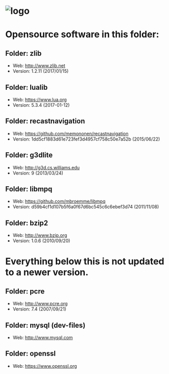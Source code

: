 # ![logo](http://ascemu.org/style/img/logo.png)

# Opensource software in this folder:

## Folder: zlib
- Web: http://www.zlib.net
- Version: 1.2.11 (2017/01/15)

## Folder: lualib
- Web: https://www.lua.org
- Version: 5.3.4 (2017-01-12)

## Folder: recastnavigation
- Web: https://github.com/memononen/recastnavigation
- Version: 1dd5cf1883d61e723fef3d4957cf758c50e7a52b (2015/06/22)   

## Folder: g3dlite
- Web: http://g3d.cs.williams.edu
- Version: 9 (2013/03/24)

## Folder: libmpq
- Web: https://github.com/mbroemme/libmpq
- Version: d59b4cf1d107b5f6a0f67d6bc545c6c6ebef3d74 (2011/11/08)

## Folder: bzip2
- Web: http://www.bzip.org
- Version: 1.0.6 (2010/09/20)

# Everything below this is not updated to a newer version.

## Folder: pcre
- Web: http://www.pcre.org
- Version: 7.4 (2007/09/21)

## Folder: mysql (dev-files)
- Web: http://www.mysql.com

## Folder: openssl
- Web: https://www.openssl.org
